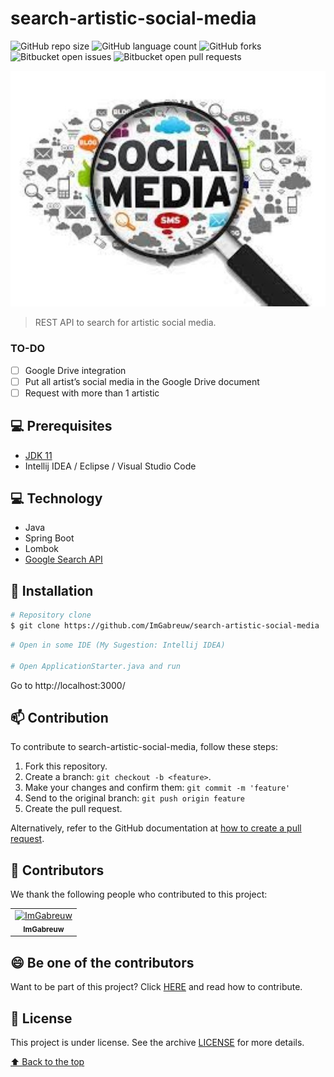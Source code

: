 # search-artistic-social-media

![GitHub repo size](https://img.shields.io/github/repo-size/ImGabreuw/search-artistic-social-media?style=for-the-badge)
![GitHub language count](https://img.shields.io/github/languages/count/ImGabreuw/search-artistic-social-media?style=for-the-badge)
![GitHub forks](https://img.shields.io/github/forks/ImGabreuw/search-artistic-social-media?style=for-the-badge)
![Bitbucket open issues](https://img.shields.io/bitbucket/issues/ImGabreuw/search-artistic-social-media?style=for-the-badge)
![Bitbucket open pull requests](https://img.shields.io/bitbucket/pr-raw/ImGabreuw/search-artistic-social-media?style=for-the-badge)

![application image](https://github.com/ImGabreuw/search-artistic-social-media/blob/master/.github/application_image.jpg)

> REST API to search for artistic social media.

### TO-DO

- [ ] Google Drive integration
- [ ] Put all artist’s social media in the Google Drive document
- [ ] Request with more than 1 artistic

## 💻 Prerequisites

* [JDK 11](https://www.oracle.com/br/java/technologies/javase-jdk11-downloads.html)
* Intellij IDEA / Eclipse / Visual Studio Code

## 💻 Technology

* Java
* Spring Boot
* Lombok
* [Google Search API](https://github.com/googleapis/google-api-java-client-services/tree/master/clients/google-api-services-customsearch/v1)

## 🚀 Installation

```bash
# Repository clone
$ git clone https://github.com/ImGabreuw/search-artistic-social-media
```

```bash
# Open in some IDE (My Sugestion: Intellij IDEA)

# Open ApplicationStarter.java and run
```

Go to http://localhost:3000/


## 📫 Contribution

To contribute to search-artistic-social-media, follow these steps:

1. Fork this repository.
2. Create a branch: `git checkout -b <feature>`.
3. Make your changes and confirm them: `git commit -m 'feature'`
4. Send to the original branch: `git push origin feature`
5. Create the pull request.

Alternatively, refer to the GitHub documentation at [how to create a pull request](https://help.github.com/en/github/collaborating-with-issues-and-pull-requests/creating-a-pull-request).

## 🤝 Contributors

We thank the following people who contributed to this project:

<table>
  <tr>
    <td align="center">
      <a href="https://github.com/ImGabreuw">
        <img src="https://avatars.githubusercontent.com/u/60116449?v=4" width="100px;" alt="ImGabreuw"/><br>
        <sub>
          <b>ImGabreuw</b>
        </sub>
      </a>
    </td>
  </tr>
</table>


## 😄 Be one of the contributors<br>

Want to be part of this project? Click [HERE](CONTRIBUTING.md) and read how to contribute.

## 📝 License

This project is under license. See the archive [LICENSE](LICENSE.md) for more details.

[⬆ Back to the top](#search-artistic-social-media)<br>
